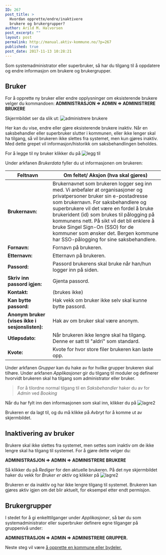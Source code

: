 ```yaml
---
ID: 267
post_title: >
  Hvordan opprette/endre/inaktivere
  brukere og brukergrupper?
author: Arild M. Halvorsen
post_excerpt: ""
layout: post
permalink: http://manual.aktiv-kommune.no/?p=267
published: true
post_date: 2017-11-13 10:28:21
---
```

Som systemadministrator eller superbruker, så har du tilgang til å oppdatere og endre informasjon om brukere og brukergrupper.  

## Bruker

For å opprette ny bruker eller endre opplysninger om eksisterende brukere velger du kommandoen:
<strong>ADMINISTRASJON => ADMIN => ADMINISTRERE BRUKERE</strong> 

Skjermbildet ser da slik ut: 
![administrere brukere](http://manual.aktiv-kommune.no/wp-content/uploads/2018/02/brukereogbrukergrupper.png)

Her kan du vise, endre eller gjøre eksisterende brukere inaktiv. Når en saksbehandler eller superbruker slutter i kommunen, eller ikke lenger skal ha tilgang, så vil brukeren ikke slettes fra systemet, men kun gjøres inaktiv. Med dette grepet vil informasjon/historikk om saksbehandlingen beholdes.

For å legge til ny bruker klikker du på
![legg til](http://manual.aktiv-kommune.no/wp-content/uploads/2017/12/leggtil.png)

Under arkfanen *Brukerdata* fyller du ut informasjonen om brukeren:

**Feltnavn**| Om feltet/ Aksjon (hva skal gjøres)
----------------------|---------------------------------------------
**Brukernavn:** |Brukernavnet som brukeren logger seg inn med. Vi anbefaler at organisasjoner og privatpersoner bruker sin e-postadresse som brukernavn. For saksbehandlere og superbrukere vil det være en fordel å bruke brukerident (id) som brukes til pålogging på kommunens nett. På sikt vil det bli enklere å bruke Singel Sign-On (SSO) for de kommuner som ønsker det. Bergen kommune har SSO-pålogging for sine saksbehandlere.
**Fornavn:** |Fornavn på brukeren.
**Etternavn:** |Etternavn på brukeren.
**Passord:** |Passord brukerens skal bruke når han/hun logger inn på siden.
**Skriv inn passord igjen:** |Gjenta passord.
**Kontakt:**| (brukes ikke)
**Kan bytte passord:** |Hak vekk om bruker ikke selv skal kunne bytte passord.
**Anonym bruker (vises ikke i sesjonslisten):** |Hak av om bruker skal være anonym. 
**Utløpsdato:** |Når brukeren ikke lengre skal ha tilgang. Denne er satt til "aldri" som standard. 
**Kvote:** |Kvote for hvor store filer brukeren kan laste opp. 

Under arkfanen *Grupper* kan du hake av for hvilke grupper brukeren skal tilhøre. 
Under arkfanen *Applikasjoner* gir du tilgang til moduler og definerer hvorvidt brukeren skal ha tilgang som administrator eller bruker. 
> For å tilordne normal tilgang til en *Saksbehandler* haker du av for *Admin* ved *Booking*

Når du har fylt inn den informasjonen som skal inn, klikker du på 
![lagre2](http://manual.aktiv-kommune.no/wp-content/uploads/2017/12/lagre2.png)

Brukeren er da lagt til, og du må klikke på *Avbryt* for å komme ut av skjermbildet. 

## Inaktivering av bruker

Brukere skal ikke slettes fra systemet, men settes som inaktiv om de ikke lengre skal ha tilgang til systemet. For å gjøre dette velger du: 

<strong>ADMINISTRASJON => ADMIN => ADMINISTRERE BRUKERE</strong>

Så klikker du på *Rediger* for den aktuelle brukeren. På det nye skjermbildet haker du vekk for *Bruker er aktiv* og klikker på 
![lagre2](http://manual.aktiv-kommune.no/wp-content/uploads/2017/12/lagre2.png)

Brukeren er da inaktiv og har ikke lengre tilgang til systemet. Brukeren kan gjøres aktiv igjen om det blir aktuelt, for eksempel etter endt permisjon.

## Brukergrupper

I stedet for å gi enkelttilganger under *Applikasjoner*, så bør du som systemadministrator eller superbruker definere egne tilganger på gruppenivå under: 

<strong>ADMINISTRASJON => ADMIN => ADMINISTRERE GRUPPER.</strong>


Neste steg vil være [å opprette en kommune eller bydeler.](https://manual.aktiv-kommune.no/?p=291)